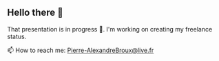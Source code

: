 ## Hello there 👋

That presentation is in progress 🚧. I'm working on creating my freelance status.

📫 How to reach me: Pierre-AlexandreBroux@live.fr
